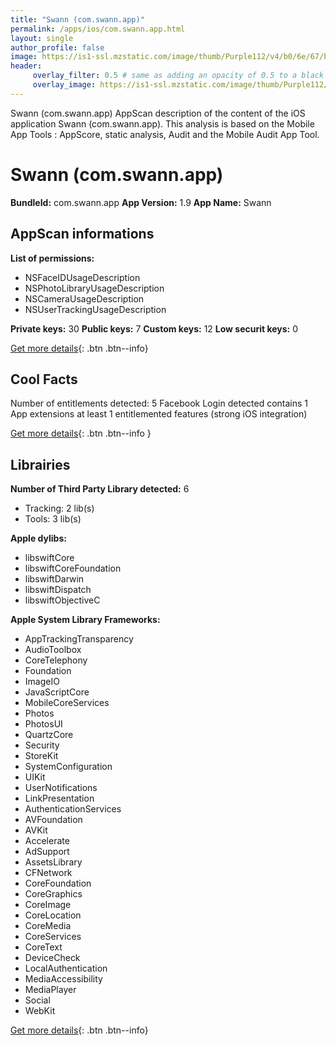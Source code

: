 ```yaml
---
title: "Swann (com.swann.app)"
permalink: /apps/ios/com.swann.app.html
layout: single
author_profile: false
image: https://is1-ssl.mzstatic.com/image/thumb/Purple112/v4/b0/6e/67/b06e6762-ecc6-e261-bdc1-06046086fb5a/AppIcon-0-0-1x_U007emarketing-0-0-0-7-0-0-sRGB-0-0-0-GLES2_U002c0-512MB-85-220-0-0.png/512x512bb.jpg
header: 
     overlay_filter: 0.5 # same as adding an opacity of 0.5 to a black background
     overlay_image: https://is1-ssl.mzstatic.com/image/thumb/Purple112/v4/b0/6e/67/b06e6762-ecc6-e261-bdc1-06046086fb5a/AppIcon-0-0-1x_U007emarketing-0-0-0-7-0-0-sRGB-0-0-0-GLES2_U002c0-512MB-85-220-0-0.png/512x512bb.jpg
---
```

Swann (com.swann.app) AppScan description of the content of the iOS application Swann (com.swann.app). This analysis is based on the Mobile App Tools : AppScore, static analysis, Audit and the Mobile Audit App Tool.

# Swann (com.swann.app)

**BundleId:** com.swann.app
**App Version:** 1.9
**App Name:** Swann


## AppScan informations 

**List of permissions:** 
- NSFaceIDUsageDescription
- NSPhotoLibraryUsageDescription
- NSCameraUsageDescription
- NSUserTrackingUsageDescription
  
  
**Private keys:** 30
**Public keys:** 7
**Custom keys:** 12
**Low securit keys:** 0
  
[Get more details](/pricing.html){: .btn .btn--info}

## Cool Facts

Number of entitlements detected: 5
Facebook Login detected
contains 1 App extensions
at least 1 entitlemented features (strong iOS integration)
  
[Get more details](/pricing.html){: .btn .btn--info }

## Librairies 
**Number of Third Party Library detected:** 6
- Tracking: 2 lib(s)
- Tools: 3 lib(s)


**Apple dylibs:**
- libswiftCore
- libswiftCoreFoundation
- libswiftDarwin
- libswiftDispatch
- libswiftObjectiveC


**Apple System Library Frameworks:**
- AppTrackingTransparency
- AudioToolbox
- CoreTelephony
- Foundation
- ImageIO
- JavaScriptCore
- MobileCoreServices
- Photos
- PhotosUI
- QuartzCore
- Security
- StoreKit
- SystemConfiguration
- UIKit
- UserNotifications
- LinkPresentation
- AuthenticationServices
- AVFoundation
- AVKit
- Accelerate
- AdSupport
- AssetsLibrary
- CFNetwork
- CoreFoundation
- CoreGraphics
- CoreImage
- CoreLocation
- CoreMedia
- CoreServices
- CoreText
- DeviceCheck
- LocalAuthentication
- MediaAccessibility
- MediaPlayer
- Social
- WebKit


  
[Get more details](/pricing.html){: .btn .btn--info}

